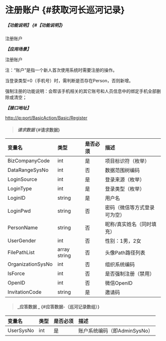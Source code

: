 # 注册账户 {#获取河长巡河记录}

##### _【功能说明】_ {#【功能说明】}

注册账户

_**【应用场景】**_

注册账户

注：“账户”是指一个新人首次使用系统时需要注册的操作。

当登录类型=0（手机号）时，需判断是否存在Person，否则新增。

强制注册的功能说明：会帮该手机相关的其它账号和人员信息中的绑定手机全部删除或清空；

_**【接口地址】**_

[http://ip:port/BasicAction/](http://ip:port/HMQuery/PatrolRiver/GetPatrolRivers)[Basic](http://ip:port/HMQuery/PatrolRiver/GetPatrolRivers)[/Register](http://ip:port/HMQuery/PatrolRiver/GetPatrolRivers)

> #### _请求数据_ {#请求数据}

| 变量名 | 类型 | 是否必须 | 描述 |
| :--- | :--- | :--- | :--- |
| BizCompanyCode | int | 是 | 项目标识符（枚举） |
| DataRangeSysNo | int | 否 | 数据范围树编码 |
| LoginSource | int | 是 | 登录来源（枚举） |
| LoginType | int | 是 | 登录类型（枚举） |
| LoginID | string | 是 | 用户名 |
| LoginPwd | string | 否 | 密码（微信等方式登录可为空） |
| PersonName | string | 否 | 昵称/真实姓名（同时填充） |
| UserGender | int | 否 | 性别：1男，2女 |
| FilePathList | array string | 否 | 头像Path路径列表 |
| OrganizationSysNo | int | 否 | 组织系统编码 |
| IsForce | int | 否 | 是否强制注册（禁用） |
| OpenID | int | 否 | 微信OpenID |
| InvitationCode| string | 是 | 邀请码 |


> #### _应答数据 _ {#应答数据-（巡河记录数组）}

| 变量名 | 类型 | 是否必须 | 描述 |
| :--- | :--- | :--- | :--- |
| UserSysNo | int | 是 | 账户系统编码（即AdminSysNo） |



